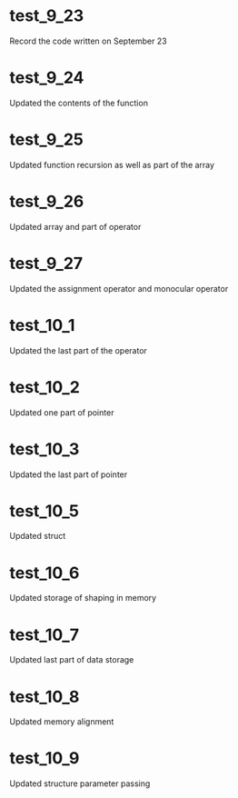 # test_9_23
Record the code written on September 23
# test_9_24
Updated the contents of the function
# test_9_25
Updated function recursion as well as part of the array
# test_9_26
Updated array and part of operator
# test_9_27
Updated the assignment operator and monocular operator
# test_10_1
Updated the last part of the operator 
# test_10_2
Updated one part of pointer
# test_10_3
Updated the last part of pointer
# test_10_5
Updated struct
# test_10_6
Updated storage of shaping in memory
# test_10_7
Updated last part of data storage
# test_10_8
Updated memory alignment
# test_10_9
Updated structure parameter passing
